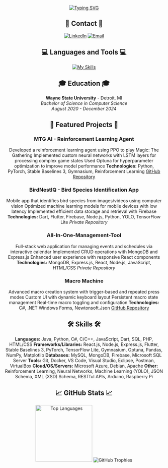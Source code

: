 <div align="center">
  
[![Typing SVG](https://readme-typing-svg.demolab.com?font=Fira+Code&pause=1000&color=F7430D&width=500&size=30&lines=Software+Engineer)](https://git.io/typing-svg)

## 📱 Contact 📱

[![LinkedIn](https://img.shields.io/badge/LinkedIn-0077B5?style=for-the-badge&logo=linkedin&logoColor=white)](https://www.linkedin.com/in/carterrock49/)
[![Email](https://img.shields.io/badge/Email-D14836?style=for-the-badge&logo=gmail&logoColor=white)](mailto:carterrock49@gmail.com)

## 💻 Languages and Tools 💻

[![My Skills](https://skillicons.dev/icons?i=java,python,javascript,dart,cpp,cs,html,css,react,nodejs,express,flutter,pytorch,tensorflow,mongodb,mysql,firebase,git,docker,azure,arduino,raspberrypi,vscode,visualstudio)](https://skillicons.dev)

## 🎓 Education 🎓

**Wayne State University** - Detroit, MI  
*Bachelor of Science in Computer Science*  
*August 2020 - December 2024*

## 🚀 Featured Projects 🚀

### MTG AI - Reinforcement Learning Agent
Developed a reinforcement learning agent using PPO to play Magic: The Gathering
Implemented custom neural networks with LSTM layers for processing complex game states
Used Optuna for hyperparameter optimization to improve model performance
**Technologies:** Python, PyTorch, Stable Baselines 3, Gymnasium, Reinforcement Learning
[GitHub Repository](https://github.com/CarterRock49/MTG-AI-Project)

### BirdNestIQ - Bird Species Identification App
Mobile app that identifies bird species from images/videos using computer vision
Optimized machine learning models for mobile devices with low latency
Implemented efficient data storage and retrieval with Firebase
**Technologies:** Dart, Flutter, Firebase, Node.js, Python, YOLO, TensorFlow Lite
*Private Repository*

### All-In-One-Management-Tool
Full-stack web application for managing events and schedules via interactive calendar
Implemented CRUD operations with MongoDB and Express.js
Enhanced user experience with responsive React components
**Technologies:** MongoDB, Express.js, React, Node.js, JavaScript, HTML/CSS
*Private Repository*

### Macro Machine
Advanced macro creation system with trigger-based and repeated press modes
Custom UI with dynamic keyboard layout
Persistent macro state management
Real-time macro toggling and configuration
**Technologies:** C#, .NET Windows Forms, Newtonsoft.Json
[GitHub Repository](https://github.com/CarterRock49/C_Sharp_Macro_Project)
  
## 🛠️ Skills 🛠️

**Languages:** Java, Python, C#, C/C++, JavaScript, Dart, SQL, PHP, HTML/CSS
**Frameworks/Libraries:** React.js, Node.js, Express.js, Flutter, Stable Baselines 3, PyTorch, TensorFlow Lite, Gymnasium, Optuna, Pandas, NumPy, Matplotlib
**Databases:** MySQL, MongoDB, Firebase, Microsoft SQL Server
**Tools:** Git, Docker, VS Code, Visual Studio, Eclipse, Postman, VirtualBox
**Cloud/OS/Servers:** Microsoft Azure, Debian, Apache
**Other:** Reinforcement Learning, Neural Networks, Machine Learning (YOLO), JSON Schema, XML (XSD) Schema, RESTful APIs, Arduino, Raspberry Pi

## 📈 GitHub Stats 📈

<picture>
  <source 
    srcset="https://github-readme-stats.vercel.app/api/top-langs/?username=CarterRock49&layout=compact&theme=radical&hide_border=true&card_width=420&langs_count=8&size_weight=0.5&count_weight=0.5&hide=html,css"
    media="(prefers-color-scheme: dark)"
  />
  <source
    srcset="https://github-readme-stats.vercel.app/api/top-langs/?username=CarterRock49&layout=compact&theme=default&hide_border=true&card_width=420&langs_count=8&size_weight=0.5&count_weight=0.5&hide=html,css"
    media="(prefers-color-scheme: light)"
  />
  <img height="180em" src="https://github-readme-stats.vercel.app/api/top-langs/?username=CarterRock49&layout=compact&theme=radical&hide_border=true&card_width=420" alt="Top Languages" />
</picture>

<picture>
  <source 
    srcset="https://github-profile-trophy.vercel.app/?username=CarterRock49&theme=radical&column=4&margin-w=15&margin-h=15&no-bg=true&row=1"
    media="(prefers-color-scheme: dark)"
  />
  <source
    srcset="https://github-profile-trophy.vercel.app/?username=CarterRock49&theme=flat&column=4&margin-w=15&margin-h=15&no-bg=true&row=1"
    media="(prefers-color-scheme: light)"
  />
  <img src="https://github-profile-trophy.vercel.app/?username=CarterRock49&theme=radical&column=4&margin-w=15&margin-h=15&no-bg=true&row=1" alt="GitHub Trophies" />
</picture>

</div>
